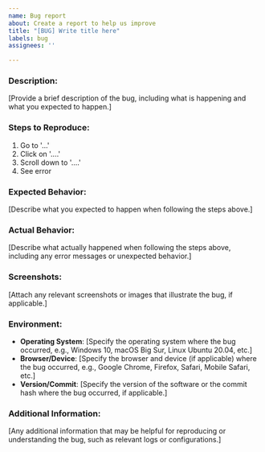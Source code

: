 ```yaml
---
name: Bug report
about: Create a report to help us improve
title: "[BUG] Write title here"
labels: bug
assignees: ''

---
```


### Description:
[Provide a brief description of the bug, including what is happening and what you expected to happen.]

### Steps to Reproduce:
1. Go to '...'
2. Click on '....'
3. Scroll down to '....'
4. See error

### Expected Behavior:
[Describe what you expected to happen when following the steps above.]

### Actual Behavior:
[Describe what actually happened when following the steps above, including any error messages or unexpected behavior.]

### Screenshots:
[Attach any relevant screenshots or images that illustrate the bug, if applicable.]

### Environment:
- **Operating System**: [Specify the operating system where the bug occurred, e.g., Windows 10, macOS Big Sur, Linux Ubuntu 20.04, etc.]
- **Browser/Device**: [Specify the browser and device (if applicable) where the bug occurred, e.g., Google Chrome, Firefox, Safari, Mobile Safari, etc.]
- **Version/Commit**: [Specify the version of the software or the commit hash where the bug occurred, if applicable.]

### Additional Information:
[Any additional information that may be helpful for reproducing or understanding the bug, such as relevant logs or configurations.]
